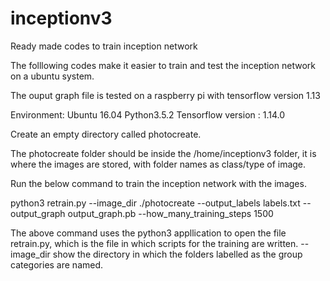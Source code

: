 # inceptionv3
Ready made codes to train inception network 

The folllowing codes make it easier to train and test the inception network on a ubuntu system.

The ouput graph file is tested on a raspberry pi with tensorflow version 1.13


Environment:
Ubuntu 16.04
Python3.5.2
Tensorflow version : 1.14.0

Create an empty directory called photocreate.

The photocreate folder should be inside the /home/inceptionv3 folder, it is where the images are stored, with folder names as class/type of image.

Run the below command to train the inception network with the images.

python3 retrain.py --image_dir ./photocreate --output_labels labels.txt --output_graph output_graph.pb --how_many_training_steps 1500

The above command uses the python3 appllication to open the file retrain.py, which is the file in which scripts for the training are written. --image_dir show the directory in which the folders labelled as the group categories are named.
